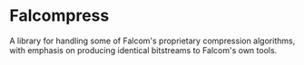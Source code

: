 # Falcompress

A library for handling some of Falcom's proprietary compression algorithms, with emphasis on producing identical bitstreams to Falcom's own tools.
